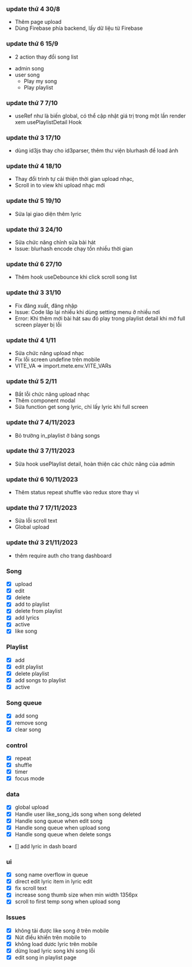 ### update thứ 4 30/8

-  Thêm page upload
-  Dùng Firebase phía backend, lấy dữ liệu từ Firebase

### update thứ 6 15/9

-  2 action thay đổi song list

*  admin song
*  user song
   -  Play my song
   -  Play playlist

### update thứ 7 7/10

-  useRef như là biến global, có thể cập nhật giá trị trong một lần render xem usePlaylistDetail Hook

### update thứ 3 17/10

-  dùng id3js thay cho id3parser, thêm thư viện blurhash để load ảnh

### update thứ 4 18/10

-  Thay đổi trình tự cải thiện thời gian upload nhạc,
-  Scroll in to view khi upload nhạc mới

### update thứ 5 19/10

-  Sửa lại giao diện thêm lyric

### update thứ 3 24/10

-  Sửa chức năng chỉnh sửa bài hát
-  Issue: blurhash encode chạy tồn nhiều thời gian

### update thứ 6 27/10

-  Thêm hook useDebounce khi click scroll song list

### update thứ 3 31/10

-  Fix đăng xuất, đăng nhập
-  Issue: Code lăp lại nhiều khi dùng setting menu ở nhiều nơi
-  Error: Khi thêm mới bài hát sau đó play trong playlist detail khi mở full screen player bị lỗi

### update thứ 4 1/11

-  Sửa chức năng upload nhạc
-  Fix lỗi screen undefine trên mobile
-  VITE_VA => import.mete.env.VITE_VARs

### update thứ 5 2/11

-  Bắt lỗi chức năng upload nhạc
-  Thêm component modal
-  Sửa function get song lyric, chỉ lấy lyric khi full screen

### update thứ 7 4/11/2023

-  Bỏ trường in_playlist ở bảng songs

### update thứ 3 7/11/2023

-  Sửa hook usePlaylist detail, hoàn thiện các chức năng của admin

### update thứ 6 10/11/2023

-  Thêm status repeat shuffle vào redux store thay vì

### update thứ 7 17/11/2023

-  Sửa lỗi scroll text
-  Global upload

### update thứ 3 21/11/2023

-  thêm require auth cho trang dashboard

### Song

-  [x] upload
-  [x] edit
-  [x] delete
-  [x] add to playlist
-  [x] delete from playlist
-  [x] add lyrics
-  [x] active
-  [x] like song

### Playlist

-  [x] add
-  [x] edit playlist
-  [x] delete playlist
-  [x] add songs to playlist
-  [x] active

### Song queue

-  [x] add song
-  [x] remove song
-  [x] clear song

### control

-  [x] repeat
-  [x] shuffle
-  [x] timer
-  [x] focus mode

### data

-  [x] global upload
-  [x] Handle user like_song_ids song when song deleted
-  [x] Handle song queue when edit song
-  [x] Handle song queue when upload song
-  [x] Handle song queue when delete songs
-  [] add lyric in dash board

### ui

-  [x] song name overflow in queue
-  [x] direct edit lyric item in lyric edit
-  [x] fix scroll text
-  [x] increase song thumb size when min width 1356px
-  [x] scroll to first temp song when upload song

### Issues

-  [x] không tải được like song ở trên mobile
-  [x] Nút điều khiển trên mobile to
-  [x] không load dươc lyric trên mobile
-  [x] dừng load lyric song khi song lỗi
-  [x] edit song in playlist page
